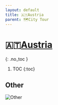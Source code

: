 ```yaml
---
layout: default
title: 🇦🇹Austria
parent: 🗺City Tour
---
```


# 🇦🇹[Austria](https://en.wikipedia.org/wiki/Austria)
{: .no_toc }
1. TOC
{:toc}

## Other

![Other](🇦🇹Austria/Other.jpeg)
